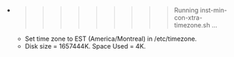 * >>>>>>>>> Running inst-min-con-xtra-timezone.sh ...
  * Set time zone to EST (America/Montreal) in /etc/timezone.
  * Disk size = 1657444K. Space Used = 4K.
